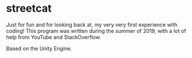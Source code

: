 # streetcat
Just for fun and for looking back at, my very very first experience with coding!
This program was written during the summer of 2019, with a lot of help from YouTube and StackOverflow.

Based on the Unity Engine.
